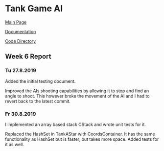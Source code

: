 # Tank Game AI

[Main Page](https://github.com/porrasm/tiralabra-tank-game-ai)

[Documentation](https://github.com/porrasm/tiralabra-tank-game-ai/tree/master/Documentation/)

[Code Directory](https://github.com/porrasm/tiralabra-tank-game-ai/tree/master/Assets/_Assets/Scripts/Games/TankGame/TankAI/)

## Week 6 Report

### Tu 27.8.2019

Added the initial testing document.

Improved the AIs shooting capabilities by allowing it to stop and find an angle to shoot. This however broke the movement of the AI and I had to revert back to the latest commit.

### Fr 30.8.2019

I implemented an array based stack CStack and wrote unit tests for it.

Replaced the HashSet in TankAStar with CoordsContainer. It has the same functionality as HashSet but is faster, but takes more space. Added tests for it as well.
